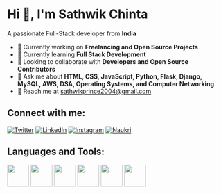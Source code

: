 # Hi 👋, I'm Sathwik Chinta

A passionate Full-Stack developer from **India**  

- 🚀 Currently working on **Freelancing and Open Source Projects**  
- 🌱 Currently learning **Full Stack Development**  
- 🥳 Looking to collaborate with **Developers and Open Source Contributors**  
- 💬 Ask me about **HTML, CSS, JavaScript, Python, Flask, Django, MySQL, AWS, DSA, Operating Systems, and Computer Networking**  
- 📧 Reach me at [sathwikprince2004@gmail.com](mailto:sathwikprince2004@gmail.com)  

## Connect with me:
[![Twitter](https://img.shields.io/badge/Twitter-1DA1F2?style=for-the-badge&logo=twitter&logoColor=white)](https://x.com/yuva82144?t=sMlct4hPSQDTTh4jKNbryg&s=09)
[![LinkedIn](https://img.shields.io/badge/LinkedIn-0077B5?style=for-the-badge&logo=linkedin&logoColor=white)](https://www.linkedin.com/in/sathwikchinta/)
[![Instagram](https://img.shields.io/badge/Instagram-E4405F?style=for-the-badge&logo=instagram&logoColor=white)](https://www.instagram.com/prince_sathwik/?hl=en)
[![Naukri](https://img.shields.io/badge/Naukri-0056D2?style=for-the-badge&logo=naukri&logoColor=white)](https://www.naukri.com/mnjuser/profile?id=&altresid)

## Languages and Tools:
<p align="left">
    <img src="https://cdn.jsdelivr.net/gh/devicons/devicon/icons/python/python-original.svg" width="50" height="50"/>
    <img src="https://cdn.jsdelivr.net/gh/devicons/devicon/icons/javascript/javascript-original.svg" width="50" height="50"/>
    <img src="https://cdn.jsdelivr.net/gh/devicons/devicon/icons/mysql/mysql-original-wordmark.svg" width="50" height="50"/>
    <img src="https://cdn.jsdelivr.net/gh/devicons/devicon/icons/django/django-plain-wordmark.svg" width="50" height="50"/>
    <img src="https://cdn.jsdelivr.net/gh/devicons/devicon/icons/flask/flask-original-wordmark.svg" width="50" height="50"/>
    <img src="https://upload.wikimedia.org/wikipedia/commons/9/93/Amazon_Web_Services_Logo.svg" width="50" height="50"/>
</p>
